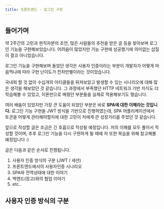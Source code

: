 ```yaml
---
title: 프론트엔드 - 로그인 구현
---
```


## 들어가며

약 2주간의 고민과 현직자분의 조언, 많은 사람들의 추천을 받은 글 등을 찾아보며 로그인 기능을 구현해보았습니다. 어려움이 많았지만 기능 구현에 성공했기에 의미없는 삽질이 결코 아니었습니다.

로그인 기능을 구현해보며 들었던 생각은 사용자 인증이라는 부분이 개발자가 어떻게 마음먹냐에 따라 구현 난이도가 천차만별이라는 것이었습니다.

국내외 할 것 없이 수십개의 아티클들을 뒤져보았고 발생할 수 있는 시나리오에 대해 많은 생각을 해보았던 것 같습니다. 그 과정에서 부족했던 HTTP 네트워크 기반 지식도 더 학습해볼 수 있었고, 이론만으로 배웠던 부분들을 실제로 적용해보기도 했습니다.

여러 배움이 있었지만 가장 큰 도움이 되었던 부분은 바로 **SPA에 대한 이해라는 것입니다.** 로그인 기능 구현을 JWT 방식을 기반으로 진행하였는데, SPA 어플리케이션에서 토큰을 어떻게 관리해야할지에 대한 고민이 저에게 큰 성장거리를 주었던 것 같습니다.

앞으로 작성할 글은 조금은 긴 호흡으로 작성될 예정입니다. 저의 이해를 모두 풀어서 작성할 것이며, 추후 로그인 기능을 다시 구현하게 될 때에 저 또한 복습을 위해 참고해볼 예정입니다 :)

글은 다음과 같은 순서로 진행됩니다.

1. 사용자 인증 방식의 구분 (JWT / 세션)
2. 프론트엔드에서의 사용자인증 시나리오
3. SPA와 전역상태에 대한 이야기
4. 백엔드(장고)와의 협업 이야기
5. etc..

## 사용자 인증 방식의 구분
